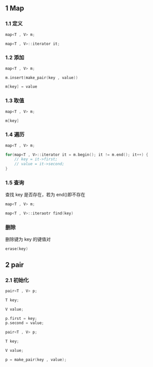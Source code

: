 <!--
 * @Description: 
 * @Version: 1.0
 * @Author: DaLao
 * @Email: dalao_li@163.com
 * @Date: 2021-08-18 16:22:55
 * @LastEditors: dalao
 * @LastEditTime: 2022-04-08 21:19:03
-->

## 1 Map


### 1.1 定义

```c
map<T , V> m;

map<T , V>::iterator it;
```


### 1.2 添加

```c
map<T , V> m;

m.insert(make_pair(key , value))

m[key] = value
```


### 1.3 取值

```c
map<T , V> m;

m[key]
```


### 1.4 遍历

```c++
map<T , V> m;

for(map<T , V>::iterator it = m.begin(); it != m.end(); it++) {
    // key = it->first;
    // value = it->second;
}
```


### 1.5 查询

查找 key 是否存在，若为 end()即不存在

```c
map<T , V> m;

map<T , V>::iteraotr find(key)
```


### 删除

删除键为 key 的键值对

```c
erase(key)
```


## 2 pair


### 2.1 初始化


```c
pair<T , V> p;

T key;

V value;

p.first = key;
p.second = value;
```


```c
pair<T , V> p;

T key;

V value;

p = make_pair(key , value);
```